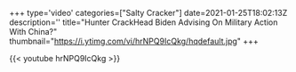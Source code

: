+++
type='video'
categories=["Salty Cracker"]
date=2021-01-25T18:02:13Z
description=''
title="Hunter CrackHead Biden Advising On Military Action With China?"
thumbnail="https://i.ytimg.com/vi/hrNPQ9IcQkg/hqdefault.jpg"
+++

{{< youtube hrNPQ9IcQkg >}}
